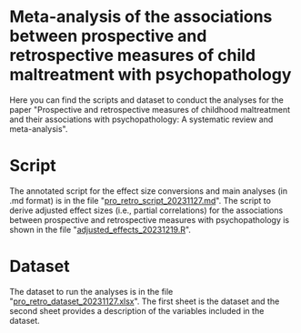 # Meta-analysis of the associations between prospective and retrospective measures of child maltreatment with psychopathology

Here you can find the scripts and dataset to conduct the analyses for the paper "Prospective and retrospective measures of childhood maltreatment and their associations with psychopathology: A systematic review and meta-analysis".

# Script

The annotated script for the effect size conversions and main analyses (in .md format) is in the file "[pro_retro_script_20231127.md](https://github.com/jr-baldwin/pro-retro-psychopathology/blob/main/pro_retro_script_20231127.md)". The script to derive adjusted effect sizes (i.e., partial correlations) for the associations between prospective and retrospective measures with psychopathology is shown in the file "[adjusted_effects_20231219.R](https://github.com/jr-baldwin/pro-retro-psychopathology/blob/main/adjusted_effects_20231219.R)".

# Dataset 

The dataset to run the analyses is in the file "[pro_retro_dataset_20231127.xlsx](https://github.com/jr-baldwin/pro-retro-psychopathology/blob/main/pro_retro_dataset_20231127.xlsx)". The first sheet is the dataset and the second sheet provides a description of the variables included in the dataset. 
